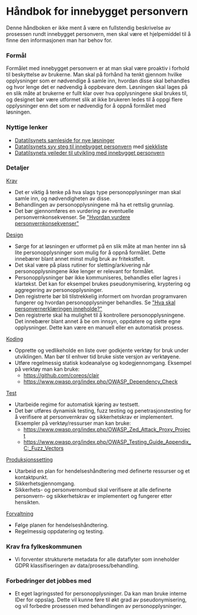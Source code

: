# Håndbok for innebygget personvern

Denne håndboken er ikke ment å være en fullstendig beskrivelse av prosessen rundt innebygget personvern, men skal være et hjelpemiddel til å finne den informasjonen man har behov for.

### Formål

Formålet med innebygget personvern er at man skal være proaktiv i forhold til beskyttelse av brukerne. Man skal på forhånd ha tenkt gjennom hvilke opplysninger som er nødvendige å samle inn, hvordan disse skal behandles og hvor lenge det er nødvendig å oppbevare dem. Løsningen skal lages på en slik måte at brukerne er fullt klar over hva opplysningene skal brukes til, og designet bør være utformet slik at ikke brukeren ledes til å oppgi flere opplysninger enn det som er nødvendig for å oppnå formålet med løsningen.

### Nyttige lenker

* [Datatilsynets samleside for nye løsninger](https://www.datatilsynet.no/regelverk-og-skjema/lage-nye-losninger/)
* [Datatilsynets syv steg til innebygget personvern](https://www.datatilsynet.no/regelverk-og-skjema/lage-nye-losninger/innebygd-personvern/) med [sjekkliste](https://www.datatilsynet.no/globalassets/global/skjema-maler/sjekkliste-for-innebygd-personvern.pdf)
* [Datatilsynets veileder til utvikling med innebygget personvern](https://www.datatilsynet.no/regelverk-og-skjema/veiledere/programvareutvikling-med-innebygd-personvern/)

### Detaljer
[Krav](https://www.datatilsynet.no/regelverk-og-skjema/veiledere/programvareutvikling-med-innebygd-personvern/?id=7732)
* Det er viktig å tenke på hva slags type personopplysninger man skal samle inn, og nødvendigheten av disse.
* Behandlingen av personopplysningene må ha et rettslig grunnlag.
* Det bør gjennomføres en vurdering av eventuelle personvernkonsekvenser. Se ["Hvordan vurdere personvernkonsekvenser"](https://www.datatilsynet.no/regelverk-og-skjema/veiledere/hvordan-vurdere-personvernkonsekvenser-pia/)

[Design](https://www.datatilsynet.no/regelverk-og-skjema/veiledere/programvareutvikling-med-innebygd-personvern/?id=7733)
* Sørge for at løsningen er utformet på en slik måte at man henter inn så lite personopplysninger som mulig for å oppnå formålet. Dette innebærer blant annet minst mulig bruk av fritekstfelt.
* Det skal være på plass rutiner for sletting/arkivering når personopplysningene ikke lenger er relevant for formålet.
* Personopplysninger bør ikke kommuniseres, behandles eller lagres i klartekst. Det kan for eksempel brukes pseudonymisering, kryptering og aggregering av personopplysninger.
* Den registrerte bør bli tilstrekkelig informert om hvordan programvaren fungerer og hvordan personopplysninger behandles. Se ["Hva skal personvernerklæringen inneholde?"](https://www.datatilsynet.no/regelverk-og-skjema/lage-nye-losninger/personvernerklaeringer/)
* Den registrerte skal ha mulighet til å kontrollere personopplysningene. Det innebærer blant annet å be om innsyn, oppdatere og slette egne opplysninger. Dette kan være en manuell eller en automatisk prosess.  

[Koding](https://www.datatilsynet.no/regelverk-og-skjema/veiledere/programvareutvikling-med-innebygd-personvern/?id=7734)
* Opprette og vedlikeholde en liste over godkjente verktøy for bruk under utviklingen. Man bør til enhver tid bruke siste versjon av verktøyene.
* Utføre regelmessig statisk kodeanalyse og kodegjennomgang. Eksempel på verktøy man kan bruke:
  * https://github.com/coreos/clair
  * https://www.owasp.org/index.php/OWASP_Dependency_Check

[Test](https://www.datatilsynet.no/regelverk-og-skjema/veiledere/programvareutvikling-med-innebygd-personvern/?id=7735)
* Utarbeide regime for automatisk kjøring av testsett.
* Det bør utføres dynamisk testing, fuzz testing og penetrasjonstesting for å verifisere at personvernkrav og sikkerhetskrav er implementert. Eksempler på verktøy/ressurser man kan bruke:
  * https://www.owasp.org/index.php/OWASP_Zed_Attack_Proxy_Project
  * https://www.owasp.org/index.php/OWASP_Testing_Guide_Appendix_C:_Fuzz_Vectors

[Produksjonssetting](https://www.datatilsynet.no/regelverk-og-skjema/veiledere/programvareutvikling-med-innebygd-personvern/?id=7736)
* Utarbeid en plan for hendelseshåndtering med definerte ressurser og et kontaktpunkt.
* Sikkerhetsgjennomgang.
* Sikkerhets- og personvernombud skal verifisere at alle definerte personvern- og sikkerhetskrav er implementert og fungerer etter hensikten.

[Forvaltning](https://www.datatilsynet.no/regelverk-og-skjema/veiledere/programvareutvikling-med-innebygd-personvern/?id=7737)
* Følge planen for hendelseshåndtering.
* Regelmessig oppdatering og testing.

### Krav fra fylkeskommunen
* Vi forventer strukturerte metadata for alle dataflyter som inneholder GDPR klassifiseringen av data/prosess/behandling.

### Forbedringer det jobbes med
* Et eget lagringssted for personopplysninger. Da kan man bruke interne IDer for oppslag. Dette vil kunne føre til økt grad av pseudonymisering, og vil forbedre prosessen med behandlingen av personopplysninger. 
